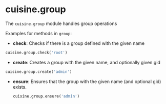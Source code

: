 # cuisine.group

The `cuisine.group` module handles group operations

Examples for methods in `group`:

- **check**: Checks if there is a group defined with the given name
```python
cuisine.group.check('root')
```
- **create**: Creates a group with the given name, and optionally given gid
```python
cuisine.group.create('admin')
```
- **ensure**: Ensures that the group with the given name (and optional gid) exists.
  ```python
  cuisine.group.ensure('admin')
  ```
